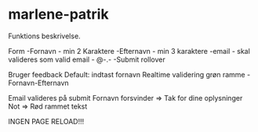 # marlene-patrik

Funktions beskrivelse.

Form
-Fornavn - min 2 Karaktere
-Efternavn - min 3 karaktere
-email - skal valideres som valid email - @-.-
-Submit rollover


Bruger feedback
Default: indtast fornavn
Realtime validering
grøn ramme
-Fornavn-Efternavn

Email valideres på submit
Fornavn forsvinder => Tak for dine oplysninger
                Not => Rød rammet tekst
                
                
INGEN PAGE RELOAD!!!
